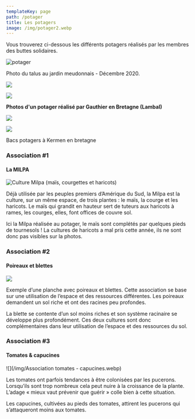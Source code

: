 ```yaml
---
templateKey: page
path: /potager
title: Les potagers
image: /img/potager2.webp
---
```

Vous trouverez ci-dessous les différents potagers réalisés par les membres des buttes solidaires. 

![potager](/img/potager.webp)

Photo du talus au jardin meudonnais - Décembre 2020.

![](/img/130934817_407549747262666_6399146321865681588_n.jpg)

![](/img/130891546_151426039657313_1623318123570004091_n.jpg)

**Photos d'un potager réalisé par Gauthier en Bretagne (Lambal)**

![](/img/pota-kermen-3.jpg)

![](/img/pota-kermen-1.jpg)

Bacs potagers à Kermen en bretagne 

### Association #1

#### La MILPA

![Culture Milpa (maïs, courgettes et haricots)](/img/milpa.jpg)

Déjà utilisée par les peuples premiers d’Amérique du Sud, la Milpa est la culture, sur un même espace, de trois plantes : le maïs, la courge et les haricots.
Le maïs qui grandit en hauteur sert de tuteurs aux haricots à rames, les courges, elles, font offices de couvre sol.

Ici la Milpa réalisée au potager, le maïs sont complétés par quelques pieds de tournesols !
La cultures de haricots a mal pris cette année, ils ne sont donc pas visibles sur la photos.

### Association #2

#### Poireaux et blettes

![](/img/perma.webp)

Exemple d’une planche avec poireaux et blettes.
Cette association se base sur une utilisation de
l’espace et des ressources différentes.
Les poireaux demandent un sol riche et ont des
racines peu profondes.

La blette se contente d’un sol moins riches et son système racinaire se développe plus profondément.
Ces deux cultures sont donc complémentaires dans leur utilisation de l’espace et des ressources du sol.

### Association #3

#### Tomates & capucines

![](/img/Association tomates - capucines.webp)

Les tomates ont parfois tendances à être colonisées par les pucerons.
Lorsqu’ils sont trop nombreux cela peut nuire à la croissance de la plante.
L’adage « mieux vaut prévenir que guérir » colle bien à cette situation.

Les capucines, cultivées au pieds des tomates, attirent les pucerons qui s’attaqueront moins aux tomates.